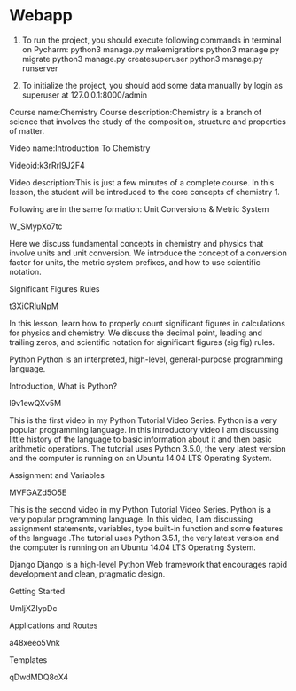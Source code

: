 # Webapp
1. To run the project, you should execute following commands in terminal on Pycharm:
    python3 manage.py makemigrations
    python3 manage.py migrate
    python3 manage.py createsuperuser
    python3 manage.py runserver
    
2. To initialize the project, you should add some data manually by login as superuser at 127.0.0.1:8000/admin

Course name:Chemistry
Course description:Chemistry is a branch of science that involves the study of the composition, structure and properties of matter.

Video name:Introduction To Chemistry

Videoid:k3rRrl9J2F4

Video description:This is just a few minutes of a complete course. 
In this lesson, the student will be introduced to the core concepts of chemistry 1.

Following are in the same formation:
Unit Conversions & Metric System

W_SMypXo7tc

Here we discuss fundamental concepts in chemistry and physics that involve units and unit conversion.  We introduce the concept of a conversion factor for units, the metric system prefixes, and how to use scientific notation.

Significant Figures Rules

t3XiCRluNpM

In this lesson, learn how to properly count significant figures in calculations for physics and chemistry.  We discuss the decimal point, leading and trailing zeros, and scientific notation for significant figures (sig fig) rules.


Python
Python is an interpreted, high-level, general-purpose programming language.

Introduction, What is Python?

l9v1ewQXv5M

This is the first video in my Python Tutorial Video Series. Python is a very popular programming language. In this introductory video I am discussing little history of the language to basic information about it and then basic arithmetic operations. The tutorial uses Python 3.5.0, the very latest version and the computer is running on an Ubuntu 14.04 LTS Operating System.

Assignment and Variables

MVFGAZd5O5E

This is the second video in my Python Tutorial Video Series. Python is a very popular programming language. In this video, I am discussing assignment statements, variables, type built-in function and some features of the language .The tutorial uses Python 3.5.1, the very latest version and the computer is running on an Ubuntu 14.04 LTS Operating System.


Django
Django is a high-level Python Web framework that encourages rapid development and clean, pragmatic design. 

Getting Started

UmljXZIypDc

Applications and Routes

a48xeeo5Vnk

Templates

qDwdMDQ8oX4
